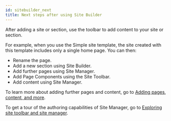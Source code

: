 ```yaml
---
id: sitebuilder_next
title: Next steps after using Site Builder
---
```



After adding a site or section, use the toolbar to add content to your site or section.

For example, when you use the Simple site template, the site created with this template includes only a single home page. You can then:

-   Rename the page.
-   Add a new section using Site Builder.
-   Add further pages using Site Manager.
-   Add Page Components using the Site Toolbar.
-   Add content using Site Manager.

To learn more about adding further pages and content, go to [Adding pages, content, and more](../../create_sites/adding_pages_content_more/index.md).

To get a tour of the authoring capabilities of Site Manager, go to [Exploring site toolbar and site manager](../../create_sites/adding_pages_content_more/toolbar_sm_ovr.md).

